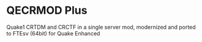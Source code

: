 # QECRMOD Plus

Quake1 CRTDM and CRCTF in a single server mod, modernized and ported to FTEsv (64bit) for Quake Enhanced
